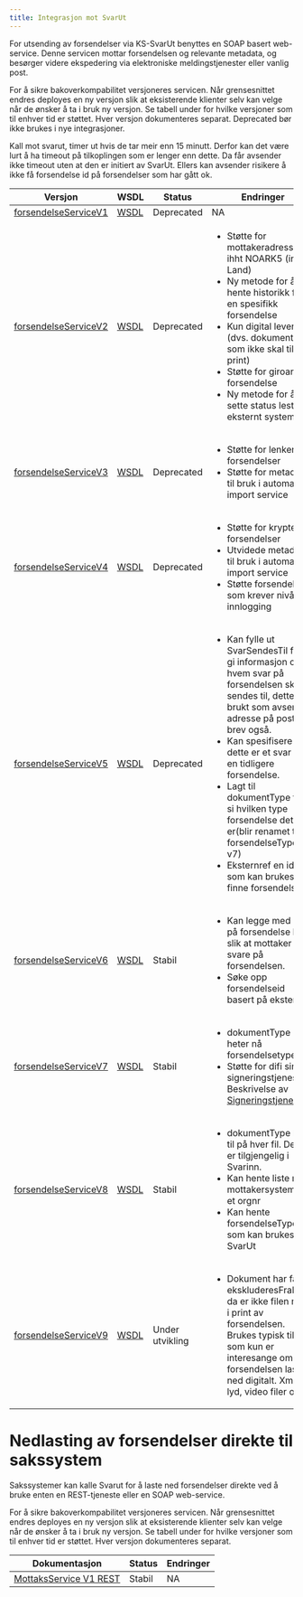 ```yaml
---
title: Integrasjon mot SvarUt
---
```


For utsending av forsendelser via KS-SvarUt benyttes en SOAP basert web-service. Denne servicen mottar forsendelsen og relevante metadata, og besørger videre ekspedering via elektroniske meldingstjenester eller vanlig post.

For å sikre bakoverkompabilitet versjoneres servicen. Når grensesnittet endres deployes en ny versjon slik at eksisterende klienter selv kan velge når de ønsker å ta i bruk ny versjon. Se tabell under for hvilke versjoner som til enhver tid er støttet. Hver versjon dokumenteres separat. Deprecated bør ikke brukes i nye integrasjoner.

Kall mot svarut, timer ut hvis de tar meir enn 15 minutt. Derfor kan det være lurt å ha timeout på tilkoplingen som er lenger enn dette. Da får avsender ikke timeout uten at den er initiert av SvarUt. Ellers kan avsender risikere å ikke få forsendelse id på forsendelser som har gått ok.

| Versjon | WSDL | Status | Endringer |
| --- | --- | --- | --- | 
| [forsendelseServiceV1](ForsendelseServiceV1) | [WSDL](https://svarut.ks.no/tjenester/forsendelseservice/ForsendelsesServiceV1?wsdl) | Deprecated | NA | 
| [forsendelseServiceV2](ForsendelseServiceV2) | [WSDL](https://svarut.ks.no/tjenester/forsendelseservice/ForsendelsesServiceV2?wsdl) | Deprecated | <ul><li>Støtte for mottakeradresse ihht NOARK5 (inkl. Land)</li><li>Ny metode for å hente historikk for en spesifikk forsendelse</li><li>Kun digital levering (dvs. dokumenter som ikke skal til print)</li><li>Støtte for giroark i forsendelse</li><li>Ny metode for å sette status lest fra eksternt system</li></ul> | 
| [forsendelseServiceV3](ForsendelseServiceV3) | [WSDL](https://svarut.ks.no/tjenester/forsendelseservice/ForsendelsesServiceV3?wsdl) | Deprecated | <ul><li>Støtte for lenker i forsendelser</li><li>Støtte for metadata til bruk i automatisk import service</li></ul> | 
| [forsendelseServiceV4](ForsendelseServiceV4) | [WSDL](https://svarut.ks.no/tjenester/forsendelseservice/ForsendelsesServiceV4?wsdl) | Deprecated | <ul><li>Støtte for krypterte forsendelser</li><li>Utvidede metadata til bruk i automatisk import service</li><li>Støtte forsendelser som krever nivå4-innlogging</li></ul> | 
| [forsendelseServiceV5](ForsendelseServiceV5) | [WSDL](https://svarut.ks.no/tjenester/forsendelseservice/ForsendelsesServiceV5?wsdl) | Deprecated | <ul><li>Kan fylle ut SvarSendesTil for å gi informasjon om hvem svar på forsendelsen skal sendes til, dette blir brukt som avsender adresse på postlagt brev også.</li><li>Kan spesifisere om dette er et svar på en tidligere forsendelse.</li><li>Lagt til dokumentType for å si hvilken type forsendelse dette er(blir renamet til forsendelseType i v7)</li><li>Eksternref en id som kan brukes til å finne forsendelser</li></ul> | 
| [forsendelseServiceV6](ForsendelseServiceV6) | [WSDL](https://svarut.ks.no/tjenester/forsendelseservice/ForsendelsesServiceV6?wsdl) | Stabil | <ul><li>Kan legge med svar på forsendelse link, slik at mottaker kan svare på forsendelsen.</li><li>Søke opp forsendelseid basert på eksternref</li></ul> |
| [forsendelseServiceV7](ForsendelseServiceV7) | [WSDL](https://svarut.ks.no/tjenester/forsendelseservice/ForsendelsesServiceV7?wsdl) | Stabil | <ul><li>dokumentType heter nå forsendelsetype</li><li>Støtte for difi sin signeringstjeneste. Beskrivelse av [Signeringstjeneste](Signeringstjeneste)</li></ul> | 
| [forsendelseServiceV8](ForsendelseServiceV8) | [WSDL](https://svarut.ks.no/tjenester/forsendelseservice/ForsendelsesServiceV8?wsdl) | Stabil | <ul><li>dokumentType lagt til på hver fil. Denne er tilgjengelig i Svarinn. </li><li>Kan hente liste med mottakersystem for et orgnr</li><li>Kan hente forsendelseTyper som kan brukes i SvarUt</li></ul> | 
| [forsendelseServiceV9](ForsendelseServiceV9) | [WSDL](https://svarut.ks.no/tjenester/forsendelseservice/ForsendelsesServiceV9?wsdl) | Under utvikling | <ul><li>Dokument har fått ekskluderesFraPrint, da er ikke filen med i print av forsendelsen. Brukes typisk til filer som kun er interesange om forsendelsen lastes ned digitalt. Xml, lyd, video filer osv.</li></ul> | 

# Nedlasting av forsendelser direkte til sakssystem

Sakssystemer kan kalle Svarut for å laste ned forsendelser direkte ved å bruke enten en REST-tjeneste eller en SOAP web-service.

For å sikre bakoverkompabilitet versjoneres servicen. Når grensesnittet endres deployes en ny versjon slik at eksisterende klienter selv kan velge når de ønsker å ta i bruk ny versjon. Se tabell under for hvilke versjoner som til enhver tid er støttet. Hver versjon dokumenteres separat.

| Dokumentasjon | Status | Endringer |
| --- | --- | --- | 
| [MottaksService V1 REST](mottaksservice-REST) | Stabil | NA | 
